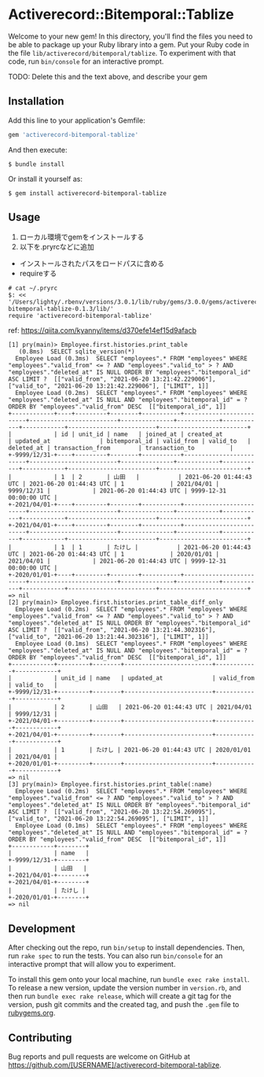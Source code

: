 # Activerecord::Bitemporal::Tablize

Welcome to your new gem! In this directory, you'll find the files you need to be able to package up your Ruby library into a gem. Put your Ruby code in the file `lib/activerecord/bitemporal/tablize`. To experiment with that code, run `bin/console` for an interactive prompt.

TODO: Delete this and the text above, and describe your gem

## Installation

Add this line to your application's Gemfile:

```ruby
gem 'activerecord-bitemporal-tablize'
```

And then execute:

    $ bundle install

Or install it yourself as:

    $ gem install activerecord-bitemporal-tablize

## Usage

1. ローカル環境でgemをインストールする
2. 以下を.pryrcなどに追加
  - インストールされたパスをロードパスに含める
  - requireする
```
# cat ~/.pryrc
$: << '/Users/lighty/.rbenv/versions/3.0.1/lib/ruby/gems/3.0.0/gems/activerecord-bitemporal-tablize-0.1.3/lib/'
require 'activerecord-bitemporal-tablize'
```


ref: https://qiita.com/kyanny/items/d370efe14ef15d9afacb

```
[1] pry(main)> Employee.first.histories.print_table
   (0.8ms)  SELECT sqlite_version(*)
  Employee Load (0.3ms)  SELECT "employees".* FROM "employees" WHERE "employees"."valid_from" <= ? AND "employees"."valid_to" > ? AND "employees"."deleted_at" IS NULL ORDER BY "employees"."bitemporal_id" ASC LIMIT ?  [["valid_from", "2021-06-20 13:21:42.229006"], ["valid_to", "2021-06-20 13:21:42.229006"], ["LIMIT", 1]]
  Employee Load (0.2ms)  SELECT "employees".* FROM "employees" WHERE "employees"."deleted_at" IS NULL AND "employees"."bitemporal_id" = ? ORDER BY "employees"."valid_from" DESC  [["bitemporal_id", 1]]
+------------+----+---------+--------+-----------+-------------------------+-------------------------+---------------+------------+------------+------------+-------------------------+-------------------------+
|            | id | unit_id | name   | joined_at | created_at              | updated_at              | bitemporal_id | valid_from | valid_to   | deleted_at | transaction_from        | transaction_to          |
+-9999/12/31-+----+---------+--------+-----------+-------------------------+-------------------------+---------------+------------+------------+------------+-------------------------+-------------------------+
|            | 1  | 2       | 山田   |           | 2021-06-20 01:44:43 UTC | 2021-06-20 01:44:43 UTC | 1             | 2021/04/01 | 9999/12/31 |            | 2021-06-20 01:44:43 UTC | 9999-12-31 00:00:00 UTC |
+-2021/04/01-+----+---------+--------+-----------+-------------------------+-------------------------+---------------+------------+------------+------------+-------------------------+-------------------------+
+-2021/04/01-+----+---------+--------+-----------+-------------------------+-------------------------+---------------+------------+------------+------------+-------------------------+-------------------------+
|            | 1  | 1       | たけし |           | 2021-06-20 01:44:43 UTC | 2021-06-20 01:44:43 UTC | 1             | 2020/01/01 | 2021/04/01 |            | 2021-06-20 01:44:43 UTC | 9999-12-31 00:00:00 UTC |
+-2020/01/01-+----+---------+--------+-----------+-------------------------+-------------------------+---------------+------------+------------+------------+-------------------------+-------------------------+
=> nil
[2] pry(main)> Employee.first.histories.print_table_diff_only
  Employee Load (0.2ms)  SELECT "employees".* FROM "employees" WHERE "employees"."valid_from" <= ? AND "employees"."valid_to" > ? AND "employees"."deleted_at" IS NULL ORDER BY "employees"."bitemporal_id" ASC LIMIT ?  [["valid_from", "2021-06-20 13:21:44.302316"], ["valid_to", "2021-06-20 13:21:44.302316"], ["LIMIT", 1]]
  Employee Load (0.1ms)  SELECT "employees".* FROM "employees" WHERE "employees"."deleted_at" IS NULL AND "employees"."bitemporal_id" = ? ORDER BY "employees"."valid_from" DESC  [["bitemporal_id", 1]]
+------------+---------+--------+-------------------------+------------+------------+
|            | unit_id | name   | updated_at              | valid_from | valid_to   |
+-9999/12/31-+---------+--------+-------------------------+------------+------------+
|            | 2       | 山田   | 2021-06-20 01:44:43 UTC | 2021/04/01 | 9999/12/31 |
+-2021/04/01-+---------+--------+-------------------------+------------+------------+
+-2021/04/01-+---------+--------+-------------------------+------------+------------+
|            | 1       | たけし | 2021-06-20 01:44:43 UTC | 2020/01/01 | 2021/04/01 |
+-2020/01/01-+---------+--------+-------------------------+------------+------------+
=> nil
[3] pry(main)> Employee.first.histories.print_table(:name)
  Employee Load (0.2ms)  SELECT "employees".* FROM "employees" WHERE "employees"."valid_from" <= ? AND "employees"."valid_to" > ? AND "employees"."deleted_at" IS NULL ORDER BY "employees"."bitemporal_id" ASC LIMIT ?  [["valid_from", "2021-06-20 13:22:54.269095"], ["valid_to", "2021-06-20 13:22:54.269095"], ["LIMIT", 1]]
  Employee Load (0.1ms)  SELECT "employees".* FROM "employees" WHERE "employees"."deleted_at" IS NULL AND "employees"."bitemporal_id" = ? ORDER BY "employees"."valid_from" DESC  [["bitemporal_id", 1]]
+------------+--------+
|            | name   |
+-9999/12/31-+--------+
|            | 山田   |
+-2021/04/01-+--------+
+-2021/04/01-+--------+
|            | たけし |
+-2020/01/01-+--------+
=> nil
```

## Development

After checking out the repo, run `bin/setup` to install dependencies. Then, run `rake spec` to run the tests. You can also run `bin/console` for an interactive prompt that will allow you to experiment.

To install this gem onto your local machine, run `bundle exec rake install`. To release a new version, update the version number in `version.rb`, and then run `bundle exec rake release`, which will create a git tag for the version, push git commits and the created tag, and push the `.gem` file to [rubygems.org](https://rubygems.org).

## Contributing

Bug reports and pull requests are welcome on GitHub at https://github.com/[USERNAME]/activerecord-bitemporal-tablize.
